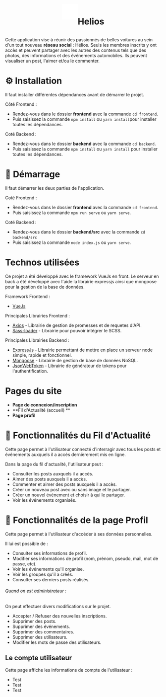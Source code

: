 <div style="display: flex; justify-content: center; text-align: center">
<img src="./frontend/src/assets/logo.png" width="50" height="50"/>
<h1 align="center">
   Helios
</h1>
</div>

Cette application vise à réunir des passionnés de belles voitures au sein d'un tout nouveau **réseau social** : Hélios. Seuls les membres inscrits y ont accès et peuvent partager avec les autres des contenus tels que des photos, des informations et des événements automobiles. Ils peuvent visualiser un post, l'aimer et/ou le commenter. 

# ⚙ Installation

Il faut installer différentes dépendances avant de démarrer le projet.

Côté Frontend :
- Rendez-vous dans le dossier **frontend** avec la commande ```cd frontend```.
- Puis saisissez la commande ```npm install``` ou ```yarn install```pour installer toutes les dépendances.

Coté Backend : 
- Rendez-vous dans le dossier **backend** avec la commande ```cd backend```.
- Puis saisissez la commande ```npm install``` ou ```yarn install``` pour installer toutes les dépendances.

# 🚀  Démarrage

Il faut démarrer les deux parties de l'application.

Coté Frontend :
- Rendez-vous dans le dossier **frontend** avec la commande ```cd frontend```.
- Puis saisissez la commande ```npm run serve``` ou ```yarn serve```.

Coté Backend :
- Rendez-vous dans le dossier **backend/src** avec la commande ```cd backend/src```
- Puis saisissez la commande ```node index.js``` ou ```yarn serve```.

#  Technos utilisées

Ce projet a été développé avec le framework VueJs en front. Le serveur en back a été développé avec l'aide la librairie expressjs ainsi que mongoose pour la gestion de la base de données.

Framework Frontend :
* [VueJs](https://vuejs.org/)

Principales Librairies Frontend :
* [Axios](https://www.npmjs.com/package/axios) - Librairie de gestion de promesses et de requetes d'API.
* [Sass-loader](https://www.npmjs.com/package/sass-loader)  - Librairie pour pouvoir intégrer le SCSS.

Principales Librairies Backend :
* [ExpressJs](https://expressjs.com/fr/) - Librairie permettant de mettre en place un serveur node simple, rapide et fonctionnel.
* [Mongoose](https://mongoosejs.com/) - Librairie de gestion de base de données NoSQL. 
* [JsonWebToken](https://www.npmjs.com/package/jsonwebtoken) - Librairie de générateur de tokens pour l'authentification.

# Pages du site
* **Page de connexion/inscription**
* **Fil d'Actualité (accueil) **
* **Page profil**


# 📖  Fonctionnalités du Fil d'Actualité
Cette page permet à l'utilisateur connecté d'interragir avec tous les posts et événements auxquels il a accès dernièrement mis en ligne.  

Dans la page du fil d'actualité, l'utilisateur peut :
* Consulter les posts auxquels il a accès.
* Aimer des posts auxquels il a accès.
* Commenter et aimer des posts auxquels il a accès.
* Créer un nouveau post avec ou sans image et le partager.
* Créer un nouvel événement et choisir à qui le partager.
* Voir les événements organisés.

# 📖  Fonctionnalités de la page Profil
Cette page permet à l'utilisateur d'accéder à ses données personnelles.

Il lui est possible de :
* Consulter ses informations de profil.
* Modifier ses informations de profil (nom, prénom, pseudo, mail, mot de passe, etc).
* Voir les événements qu'il organise.
* Voir les groupes qu'il a créés.
* Consulter ses derniers posts réalisés.

###### Quand on est administrateur :
On peut effectuer divers modifications sur le projet.
* Accepter / Refuser des nouvelles inscriptions.
* Supprimer des posts.
* Supprimer des événements.
* Supprimer des commentaires.
* Supprimer des utilisateurs.
* Modifier les mots de passe des utilisateurs.


## Le compte utilisateur
Cette page affiche les informations de compte de l'utilisateur :
* Test
* Test
* Test
